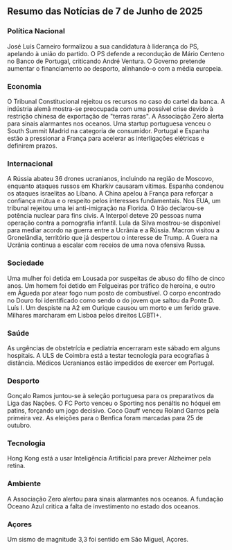 ## Resumo das Notícias de 7 de Junho de 2025

### Política Nacional
José Luís Carneiro formalizou a sua candidatura à liderança do PS, apelando à união do partido. O PS defende a recondução de Mário Centeno no Banco de Portugal, criticando André Ventura. O Governo pretende aumentar o financiamento ao desporto, alinhando-o com a média europeia.

### Economia
O Tribunal Constitucional rejeitou os recursos no caso do cartel da banca. A indústria alemã mostra-se preocupada com uma possível crise devido à restrição chinesa de exportação de "terras raras". A Associação Zero alerta para sinais alarmantes nos oceanos. Uma startup portuguesa venceu o South Summit Madrid na categoria de consumidor. Portugal e Espanha estão a pressionar a França para acelerar as interligações elétricas e definirem prazos.

### Internacional
A Rússia abateu 36 drones ucranianos, incluindo na região de Moscovo, enquanto ataques russos em Kharkiv causaram vítimas. Espanha condenou os ataques israelitas ao Líbano. A China apelou à França para reforçar a confiança mútua e o respeito pelos interesses fundamentais. Nos EUA, um tribunal rejeitou uma lei anti-imigração na Florida. O Irão declarou-se potência nuclear para fins civis. A Interpol deteve 20 pessoas numa operação contra a pornografia infantil. Lula da Silva mostrou-se disponível para mediar acordo na guerra entre a Ucrânia e a Rússia. Macron visitou a Gronelândia, território que já despertou o interesse de Trump. A Guera na Ucrânia continua a escalar com receios de uma nova ofensiva Russa.

### Sociedade
Uma mulher foi detida em Lousada por suspeitas de abuso do filho de cinco anos. Um homem foi detido em Felgueiras por tráfico de heroína, e outro em Águeda por atear fogo num posto de combustível. O corpo encontrado no Douro foi identificado como sendo o do jovem que saltou da Ponte D. Luís I. Um despiste na A2 em Ourique causou um morto e um ferido grave. Milhares marcharam em Lisboa pelos direitos LGBTI+.

### Saúde
As urgências de obstetrícia e pediatria encerraram este sábado em alguns hospitais. A ULS de Coimbra está a testar tecnologia para ecografias à distância. Médicos Ucranianos estão impedidos de exercer em Portugal.

### Desporto
Gonçalo Ramos juntou-se à seleção portuguesa para os preparativos da Liga das Nações. O FC Porto venceu o Sporting nos penáltis no hóquei em patins, forçando um jogo decisivo. Coco Gauff venceu Roland Garros pela primeira vez. As eleições para o Benfica foram marcadas para 25 de outubro.

### Tecnologia
Hong Kong está a usar Inteligência Artificial para prever Alzheimer pela retina.

### Ambiente
A Associação Zero alertou para sinais alarmantes nos oceanos. A fundação Oceano Azul critica a falta de investimento no estado dos oceanos.

### Açores
Um sismo de magnitude 3,3 foi sentido em São Miguel, Açores.